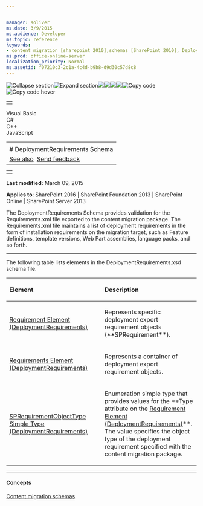 ```yaml
---


manager: soliver
ms.date: 3/9/2015
ms.audience: Developer
ms.topic: reference
keywords:
- content migration [sharepoint 2010],schemas [SharePoint 2010], DeploymentRequirements,content migration schema
ms.prod: office-online-server
localization_priority: Normal
ms.assetid: f07210c3-2c1a-4c4d-b9b8-d9d30c57d8c8
---
```


![Collapse
section](../icons/collapse_all.gif "Collapse section")![Expand
section](../icons/expand_all.gif "Expand section")![](../icons/collapse_all.gif)![](../icons/expand_all.gif)![](../icons/dropdown.gif)![](../icons/dropdownHover.gif)![Copy
code](../icons/copycode.gif "Copy code")![Copy code
hover](../icons/copycodeHighlight.gif "Copy code hover")
<table>
<tbody>
<tr class="odd">
<td align="left"></td>
</tr>
</tbody>
</table>

Visual Basic  
C\#  
C++  
JavaScript  

<table>
<tbody>
<tr class="odd">
<td align="left"><span id="runningHeaderText"></span></td>
</tr>
<tr class="even">
<td align="left"># DeploymentRequirements Schema</td>
</tr>
<tr class="odd">
<td align="left"><a href="#seeAlsoToggle">See also</a>  <span id="headfeedbackarea" class="feedbackhead"><a href="javascript:SubmitFeedback(&#39;docthis@Microsoft.com&#39;,&#39;&#39;,&#39;&#39;,&#39;&#39;,&#39;1.0.18082.1225&#39;,&#39;%0\dThank%20you%20for%20your%20feedback.%20The%20developer%20writing%20teams%20use%20your%20feedback%20to%20improve%20documentation.%20While%20we%20are%20reviewing%20your%20feedback,%20we%20may%20send%20you%20e-mail%20to%20ask%20for%20clarification%20or%20feedback%20on%20a%20solution.%20We%20do%20not%20use%20your%20e-mail%20address%20for%20any%20other%20purpose%20and%20we%20delete%20it%20after%20we%20finish%20our%20review.%0\AFor%20further%20information%20about%20the%20privacy%20policies%20of%20Microsoft,%20please%20see%20http://privacy.microsoft.com/en-us/default.aspx.%0\A%0\d&#39;,&#39;Customer%20feedback&#39;);">Send feedback</a></span></td>
</tr>
</tbody>
</table>

<table>
<colgroup>
<col width="100%" />
</colgroup>
<tbody>
<tr class="odd">
<td align="left"></td>
</tr>
</tbody>
</table>

**Last modified:** March 09, 2015

**Applies to**: SharePoint 2016 | SharePoint Foundation 2013 |
SharePoint Online | SharePoint Server 2013

The DeploymentRequirements Schema provides validation for the
Requirements.xml file exported to the content migration package. The
Requirements.xml file maintains a list of deployment requirements in the
form of installation requirements on the migration target, such as
Feature definitions, template versions, Web Part assemblies, language
packs, and so forth.


-------------------------------------------------------------------------------------------------------------------------------------------------------------------------------------------------------------------------------------

The following table lists elements in the DeploymentRequirements.xsd
schema file.

<table>
<colgroup>
<col width="50%" />
<col width="50%" />
</colgroup>
<thead>
<tr class="header">
<th align="left"><p>Element</p></th>
<th align="left"><p>Description</p></th>
</tr>
</thead>
<tbody>
<tr class="odd">
<td align="left"><p><span sdata="link"><a href="requirement-element-deploymentrequirements.htm">Requirement Element (DeploymentRequirements)</a></span></p></td>
<td align="left"><p>Represents specific deployment export requirement objects (**SPRequirement**).</p></td>
</tr>
<tr class="even">
<td align="left"><p><span sdata="link"><a href="requirements-element-deploymentrequirements.htm">Requirements Element (DeploymentRequirements)</a></span></p></td>
<td align="left"><p>Represents a container of deployment export requirement objects.</p></td>
</tr>
<tr class="odd">
<td align="left"><p><span sdata="link"><a href="sprequirementobjecttype-simple-type-deploymentrequirements.htm">SPRequirementObjectType Simple Type (DeploymentRequirements)</a></span></p></td>
<td align="left"><p>Enumeration simple type that provides values for the **Type</span> attribute on the <span sdata="link"><a href="requirement-element-deploymentrequirements.htm">Requirement Element (DeploymentRequirements)</a>**. The value specifies the object type of the deployment requirement specified with the content migration package.</p></td>
</tr>
</tbody>
</table>


-------------------------------------------------------------------------------------------------------------------------------------------------------------------------------------------

#### Concepts

<span sdata="link">[Content migration
schemas](content-migration-schemas.htm)</span>









